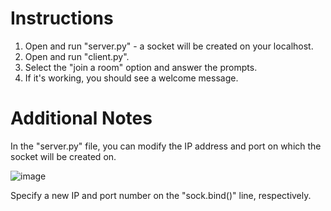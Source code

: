 # Instructions
1. Open and run "server.py" - a socket will be created on your localhost.
2. Open and run "client.py".
3. Select the "join a room" option and answer the prompts.
4. If it's working, you should see a welcome message.

# Additional Notes
In the "server.py" file, you can modify the IP address and port on which the socket will be created on.

![image](https://github.com/Flqmmable/tcp-chatroom/assets/129753283/a6c274e9-494c-4976-8c1c-084cf82449b8)

Specify a new IP and port number on the "sock.bind()" line, respectively.
